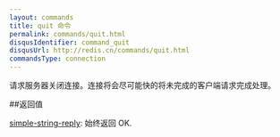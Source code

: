 ```yaml
---
layout: commands
title: quit 命令
permalink: commands/quit.html
disqusIdentifier: command_quit
disqusUrl: http://redis.cn/commands/quit.html
commandsType: connection
---
```


请求服务器关闭连接。连接将会尽可能快的将未完成的客户端请求完成处理。

##返回值

[simple-string-reply](/topics/protocol.html#simple-string-reply): 始终返回 OK.